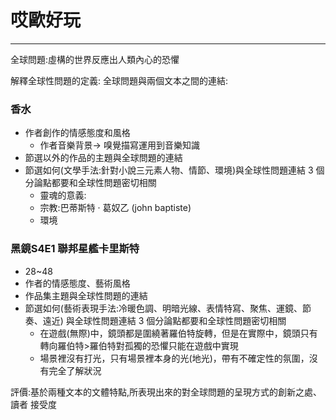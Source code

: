 # 哎歐好玩
---
全球問題:虛構的世界反應出人類內心的恐懼

解釋全球性問題的定義:
全球問題與兩個文本之間的連結:

### 香水
- 作者創作的情感態度和風格
	- 作者音樂背景-> 嗅覺描寫運用到音樂知識
- 節選以外的作品的主題與全球問題的連結
- 節選如何(文學手法:針對小說三元素人物、情節、環境)與全球性問題連結 3 個分論點都要和全球性問題密切相關
	- 靈魂的意義: 
	- 宗教:巴蒂斯特 · 葛奴乙 (john baptiste)
	- 環境

### 黑鏡S4E1 聯邦星艦卡里斯特
- 28~48
- 作者的情感態度、藝術風格
- 作品集主題與全球性問題的連結
- 節選如何(藝術表現手法:冷暖色調、明暗光線、表情特寫、聚焦、運鏡、節奏、遠近) 與全球性問題連結 3 個分論點都要和全球性問題密切相關
	- 在遊戲(無際)中，鏡頭都是圍繞著羅伯特旋轉，但是在實際中，鏡頭只有轉向羅伯特>羅伯特對孤獨的恐懼只能在遊戲中實現
	- 場景裡沒有打光，只有場景裡本身的光(地光)，帶有不確定性的氛圍，沒有完全了解狀況

評價:基於兩種文本的文體特點,所表現出來的對全球問題的呈現方式的創新之處、讀者
接受度
